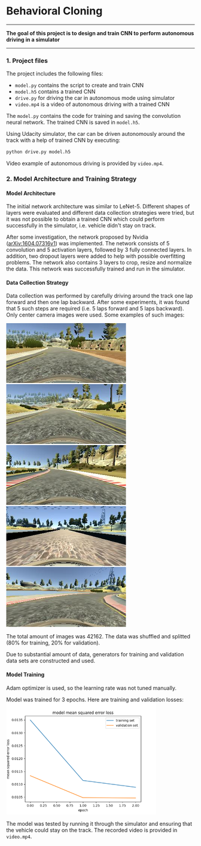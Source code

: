 # **Behavioral Cloning** 

---

**The goal of this project is to design and train CNN to perform autonomous driving in a simulator**

---

### 1. Project files

The project includes the following files:

* `model.py` contains the script to create and train CNN
* `model.h5` contains a trained CNN
* `drive.py` for driving the car in autonomous mode using simulator
* `video.mp4` is a video of autonomous driving with a trained CNN

The `model.py` contains the code for training and saving the convolution neural network. The trained CNN is saved in `model.h5`.

Using Udacity simulator, the car can be driven autonomously around the track with a help of trained CNN by executing:
```sh
python drive.py model.h5
```

Video example of autonomous driving is provided by `video.mp4`.

### 2. Model Architecture and Training Strategy

#### Model Architecture

The initial network architecture was similar to LeNet-5. Different shapes of layers were evaluated and different data collection strategies were tried, but it was not possible to obtain a trained CNN which could perform successfully in the simulator, i.e. vehicle didn't stay on track.

After some investigation, the network proposed by Nvidia ([arXiv:1604.07316v1](https://arxiv.org/abs/1604.07316v1)) was implemented. The network consists of 5 convolution and 5 activation layers, followed by 3 fully connected layers. In addition, two dropout layers were added to help with possible overfitting problems. The network also contains 3 layers to crop, resize and normalize the data. This network was successfully trained and run in the simulator.

#### Data Collection Strategy

Data collection was performed by carefully driving around the track one lap forward and then one lap backward. After some experiments, it was found that 5 such steps are required (i.e. 5 laps forward and 5 laps backward). Only center camera images were used. Some examples of such images:

<img src="./images/center_2018_07_07_13_53_05_712.jpg">
<img src="./images/center_2018_07_07_13_53_08_060.jpg">
<img src="./images/center_2018_07_07_13_53_35_782.jpg">
<img src="./images/center_2018_07_07_13_53_56_408.jpg">
<img src="./images/center_2018_07_07_13_55_57_508.jpg">

The total amount of images was 42162. The data was shuffled and splitted (80% for training, 20% for validation).

Due to substantial amount of data, generators for training and validation data sets are constructed and used.

#### Model Training

Adam optimizer is used, so the learning rate was not tuned manually.

Model was trained for 3 epochs. Here are training and validation losses:
<img src="./loss.png" width="400">

The model was tested by running it through the simulator and ensuring that the vehicle could stay on the track. The recorded video is provided in `video.mp4`.
